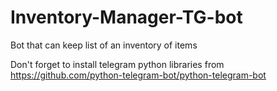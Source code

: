 # Inventory-Manager-TG-bot
Bot that can keep list of an inventory of items


Don't forget to install telegram python libraries from https://github.com/python-telegram-bot/python-telegram-bot
